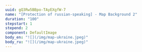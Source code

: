 ```yaml
---
uuid: gQ3Rw5BBpo-TAyEXgfW-7
name: "[Protection of russian-speaking] - Map Background 2"
duration: "100"
stepstart: 1
stepend: 2
component: DefaultImage
body_en: "![](/img/map-ukraine.jpeg)"
body_ru: "![](/img/map-ukraine.jpeg)"
---
```

